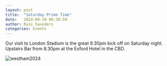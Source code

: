 ```yaml
---
layout: post
title:  "Saturday Prime Time"
date:   2024-09-19 00:30:59
author: Russ Saunders
categories: Events
---
```

Our visit to London Stadium is the great 9.30pm kick off on Saturday night.
Upstairs Bar from 8.30pm at the Exford Hotel in the CBD.

![westham2024](assets/matches/westham2024.jpeg)
